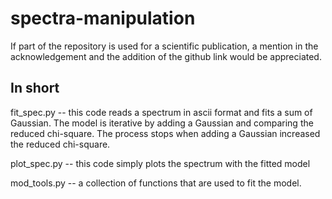 # spectra-manipulation

If part of the repository is used for a scientific publication,
a mention in the acknowledgement and the addition of the github link
would be appreciated.

## In short

fit_spec.py -- this code reads a spectrum in ascii format and fits a sum
               of Gaussian. The model is iterative by adding a Gaussian and
               comparing the reduced chi-square. The process stops when adding
               a Gaussian increased the reduced chi-square.

plot_spec.py -- this code simply plots the spectrum with the fitted model

mod_tools.py -- a collection of functions that are used to fit the model.

